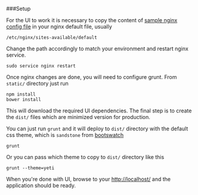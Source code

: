 ###Setup

For the UI to work it is necessary to copy the content of [sample nginx config file](/docs/nginx/nginx.default.linux.txt) in your nginx default file, usually
```
/etc/nginx/sites-available/default
```
Change the path accordingly to match your environment and restart nginx service.
```
sudo service nginx restart
```
Once nginx changes are done, you will need to configure grunt. From ```static/``` directory just run
```
npm install
bower install
```
This will download the required UI dependencies. The final step is to create the ```dist/``` files which are minimized version for production.

You can just run ```grunt``` and it will deploy to ```dist/``` directory with the default css theme, which is ```sandstone``` from [bootswatch](http://bootswatch.com/sandstone/)
```
grunt
```
Or you can pass which theme to copy to ```dist/``` directory like this
```
grunt --theme=yeti
```
When you're done with UI, browse to your [http://localhost/](http://localhost/) and the application should be ready.

